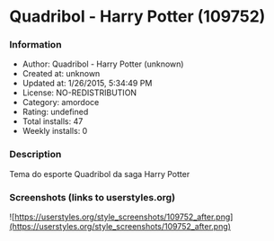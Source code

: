 # Quadribol - Harry Potter (109752)

### Information
- Author: Quadribol - Harry Potter (unknown)
- Created at: unknown
- Updated at: 1/26/2015, 5:34:49 PM
- License: NO-REDISTRIBUTION
- Category: amordoce
- Rating: undefined
- Total installs: 47
- Weekly installs: 0


### Description
Tema do esporte Quadribol da saga Harry Potter


### Screenshots (links to userstyles.org)
![https://userstyles.org/style_screenshots/109752_after.png](https://userstyles.org/style_screenshots/109752_after.png)



